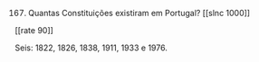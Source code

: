167. Quantas Constituições existiram em Portugal?
[[slnc 1000]]

[[rate 90]]

Seis: 1822, 1826, 1838, 1911, 1933 e 1976.


